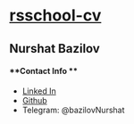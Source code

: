 # [**rsschool-cv**](http://github.com)

## **Nurshat Bazilov**

#### **Contact Info **
* [Linked In](https://www.linkedin.com/in/nurshat-bazilov/)
* [Github](https://github.com/Nurshat0092)
* Telegram: @bazilovNurshat